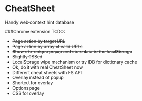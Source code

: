 CheatSheet
==========

Handy web-context hint database

###Chrome extension TODO:
* ~~Page action by target URL~~
* ~~Page action by array of valid URLs~~
* ~~Show site-unique popup and store data to the localStorage~~
* ~~Slightly CSSed~~
* LocalStorage wipe mechanism or try iDB for dictionary cache
* Ok, do it with real CheatSheet now
* Different cheat sheets with FS API
* Overlay instead of popup
* Shortcut for overlay
* Options page
* CSS for overlay
